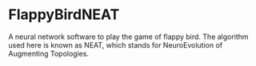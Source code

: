 # FlappyBirdNEAT
A neural network software to play the game of flappy bird. The algorithm used here is known as NEAT, which stands for NeuroEvolution of Augmenting Topologies.
